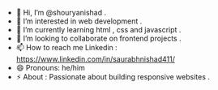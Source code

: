 - 👋 Hi, I’m @shouryanishad .
- 👀 I’m interested in web development .
- 🌱 I’m currently learning html , css and javascript .
- 💞️ I’m looking to collaborate on frontend projects .
- 📫 How to reach me
  Linkedin : https://www.linkedin.com/in/saurabhnishad411/
- 😄 Pronouns: he/him
- ⚡ About : Passionate about building responsive websites .

<!---
shouryanishad/shouryanishad is a ✨ special ✨ repository because its `README.md` (this file) appears on your GitHub profile.
You can click the Preview link to take a look at your changes.
--->
